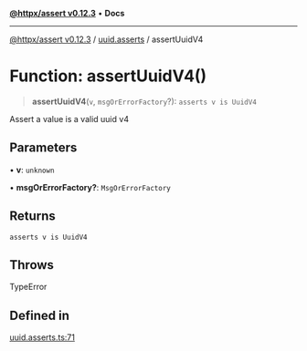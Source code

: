 [**@httpx/assert v0.12.3**](../../README.md) • **Docs**

***

[@httpx/assert v0.12.3](../../README.md) / [uuid.asserts](../README.md) / assertUuidV4

# Function: assertUuidV4()

> **assertUuidV4**(`v`, `msgOrErrorFactory`?): `asserts v is UuidV4`

Assert a value is a valid uuid v4

## Parameters

• **v**: `unknown`

• **msgOrErrorFactory?**: `MsgOrErrorFactory`

## Returns

`asserts v is UuidV4`

## Throws

TypeError

## Defined in

[uuid.asserts.ts:71](https://github.com/belgattitude/httpx/blob/efdc4c7f5d90eb963a8ba204526e9494bbd080b8/packages/assert/src/uuid.asserts.ts#L71)
